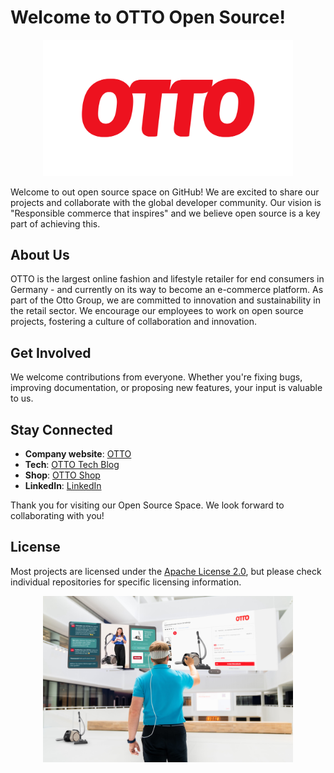 # Welcome to OTTO Open Source!

<p align="center"><img src="otto_logo.png" width="400"></p>

Welcome to out open source space on GitHub! We are excited to share our projects and collaborate with the global developer community.
Our vision is "Responsible commerce that inspires" and we believe open source is a key part of achieving this.

## About Us

OTTO is the largest online fashion and lifestyle retailer for end consumers in Germany - and currently on its way to become an e-commerce platform.
As part of the Otto Group, we are committed to innovation and sustainability in the retail sector.
We encourage our employees to work on open source projects, fostering a culture of collaboration and innovation.

## Get Involved

We welcome contributions from everyone. Whether you're fixing bugs, improving documentation, or proposing new features, your input is valuable to us.

## Stay Connected

- **Company website**: [OTTO](https://www.otto.de/unternehmen)
- **Tech**: [OTTO Tech Blog](https://dev.otto.de)
- **Shop**: [OTTO Shop](https://www.otto.de)
- **LinkedIn**: [LinkedIn](https://www.linkedin.com/company/otto-gmbh-&-co-kg)

Thank you for visiting our Open Source Space. We look forward to collaborating with you!

## License

Most projects are licensed under the [Apache License 2.0](LICENSE), but please check individual repositories for specific licensing information.


<p align="center"><img src="live-shopping.jpg" width="400" /></p>


<!--

**Here are some ideas to get you started:**

🙋‍♀️ A short introduction - what is your organization all about?
🌈 Contribution guidelines - how can the community get involved?
👩‍💻 Useful resources - where can the community find your docs? Is there anything else the community should know?
🍿 Fun facts - what does your team eat for breakfast?
🧙 Remember, you can do mighty things with the power of [Markdown](https://docs.github.com/github/writing-on-github/getting-started-with-writing-and-formatting-on-github/basic-writing-and-formatting-syntax)
-->
